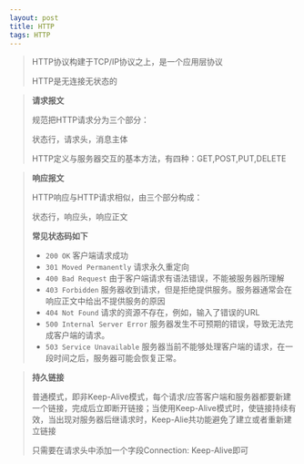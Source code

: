 ```yaml
---
layout: post
title: HTTP
tags: HTTP
---
```


> HTTP协议构建于TCP/IP协议之上，是一个应用层协议
>
> HTTP是无连接无状态的

> **请求报文**
>
> 规范把HTTP请求分为三个部分：
>
> 状态行，请求头，消息主体
>
> HTTP定义与服务器交互的基本方法，有四种：GET,POST,PUT,DELETE

> **响应报文**
>
> HTTP响应与HTTP请求相似，由三个部分构成：
>
> 状态行，响应头，响应正文
>
> **常见状态码如下**
>
> - `200 OK` 客户端请求成功
> - `301 Moved Permanently` 请求永久重定向
> - `400 Bad Request` 由于客户端请求有语法错误，不能被服务器所理解
> - `403 Forbidden` 服务器收到请求，但是拒绝提供服务。服务器通常会在响应正文中给出不提供服务的原因
> - `404 Not Found` 请求的资源不存在，例如，输入了错误的URL
> - `500 Internal Server Error` 服务器发生不可预期的错误，导致无法完成客户端的请求。
> - `503 Service Unavailable` 服务器当前不能够处理客户端的请求，在一段时间之后，服务器可能会恢复正常。

> **持久链接**
>
> 普通模式，即非Keep-Alive模式，每个请求/应答客户端和服务器都要新建一个链接，完成后立即断开链接；当使用Keep-Alive模式时，使链接持续有效，当出现对服务器后继请求时，Keep-Alie共功能避免了建立或者重新建立链接
>
> 只需要在请求头中添加一个字段Connection: Keep-Alive即可